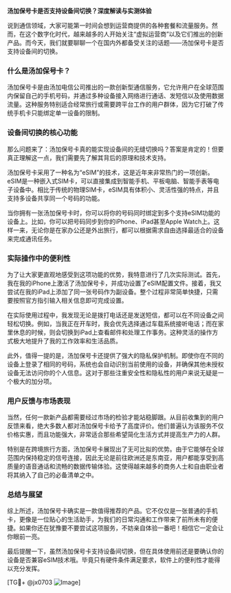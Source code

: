 **汤加保号卡是否支持设备间切换？深度解读与实测体验**

说到通信领域，大家可能第一时间会想到运营商提供的各种套餐和流量服务。然而，在这个数字化时代，越来越多的人开始关注“虚拟运营商”以及它们推出的创新产品。而今天，我们就要聊聊一个在国内外都备受关注的话题——汤加保号卡是否支持设备间的切换。

### 什么是汤加保号卡？

汤加保号卡是由汤加电信公司推出的一款创新型通信服务，它允许用户在全球范围内保留自己的手机号码，并通过多种设备接入网络进行通话、发短信以及使用数据流量。这种服务特别适合经常旅行或需要跨平台工作的用户群体，因为它打破了传统手机卡只能绑定单一设备的限制。

### 设备间切换的核心功能

那么问题来了：汤加保号卡真的能实现设备间的无缝切换吗？答案是肯定的！但要真正理解这一点，我们需要先了解其背后的原理和技术支持。

汤加保号卡采用了一种名为“eSIM”的技术，这是近年来非常热门的一项创新。eSIM是一种嵌入式SIM卡，可以直接集成到智能手机、平板电脑、智能手表等电子设备中。相比于传统的物理SIM卡，eSIM具有体积小、灵活性强的特点，并且支持多设备共享同一个号码的功能。

当你拥有一张汤加保号卡时，你可以将你的号码同时绑定到多个支持eSIM功能的设备上。比如，你可以把号码同步到你的iPhone、iPad甚至Apple Watch上。这样一来，无论你是在家办公还是外出旅行，都可以根据需求自由选择最适合的设备来完成通讯任务。

### 实际操作中的便利性

为了让大家更直观地感受到这项功能的优势，我特意进行了几次实际测试。首先，我在我的iPhone上激活了汤加保号卡，并成功设置了eSIM配置文件。接着，我又尝试在我的iPad上添加了同一张号码作为副设备。整个过程非常简单快捷，只需要按照官方指引输入相关信息即可完成设置。

在实际使用过程中，我发现无论是拨打电话还是发送短信，都可以在不同设备之间轻松切换。例如，当我正在开车时，我会优先选择通过车载系统接听电话；而在家里休息的时候，则会切换到iPad上查看邮件和处理工作事务。这种灵活的操作方式极大地提升了我的工作效率和生活品质。

此外，值得一提的是，汤加保号卡还提供了强大的隐私保护机制。即使你在不同的设备上登录了相同的号码，系统也会自动识别当前使用的设备，并确保其他未授权设备无法访问你的个人信息。这对于那些注重安全性和隐私性的用户来说无疑是一个极大的加分项。

### 用户反馈与市场表现

当然，任何一款新产品都需要经过市场的检验才能站稳脚跟。从目前收集到的用户反馈来看，绝大多数人都对汤加保号卡给予了高度评价。他们普遍认为该服务不仅价格实惠，而且功能强大，非常适合那些希望简化生活方式并提高生产力的人群。

特别是在跨境旅行方面，汤加保号卡展现出了无可比拟的优势。由于它能够在全球范围内保持稳定的信号连接，因此无论是前往欧洲还是东南亚，用户都能享受到高质量的语音通话和流畅的数据传输体验。这使得越来越多的商务人士和自由职业者将其纳入了自己的必备清单之中。

### 总结与展望

综上所述，汤加保号卡确实是一款值得推荐的产品。它不仅仅是一张普通的手机卡，更像是一位贴心的生活助手，为我们的日常沟通和工作带来了前所未有的便捷。如果你还在犹豫要不要尝试这项服务，不妨亲自体验一番吧！相信它一定会让你眼前一亮。

最后提醒一下，虽然汤加保号卡支持设备间切换，但在具体使用前还是要确认你的设备是否兼容eSIM技术哦。毕竟只有硬件条件满足要求，软件上的便利性才能得以充分发挥。

[TG💪+ @jx0703 ![Image](https://github.com/user-attachments/assets/dbca1d08-cadb-493c-b0ec-ad6f7a83f270)]